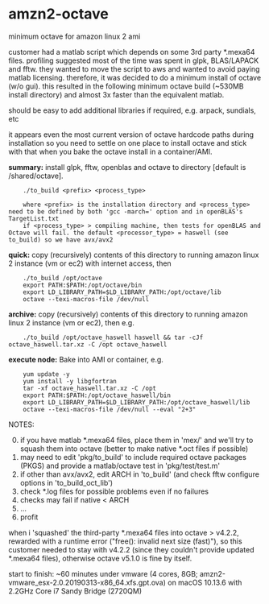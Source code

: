 # amzn2-octave
minimum octave for amazon linux 2 ami

customer had a matlab script which depends on some 3rd party \*.mexa64 files. profiling suggested most of the time was spent in glpk, BLAS/LAPACK and fftw. they wanted to move the script to aws and wanted to avoid paying matlab licensing. therefore, it was decided to do a minimum install of octave (w/o gui). this resulted in the following minimum octave build (~530MB install directory) and almost 3x faster than the equivalent matlab.

should be easy to add additional libraries if required, e.g. arpack, sundials, etc 

it appears even the most current version of octave hardcode paths during installation so you need to settle on one place to install octave and stick with that when you bake the octave install in a container/AMI.

<b>summary:</b> install glpk, fftw, openblas and octave to directory [default is /shared/octave]. 

		./to_build <prefix> <process_type>

		where <prefix> is the installation directory and <process_type> need to be defined by both 'gcc -march=' option and in openBLAS's TargetList.txt
		if <process_type> > compiling machine, then tests for openBLAS and Octave will fail. the default <processor_type> = haswell (see to_build) so we have avx/avx2


<b>quick:</b> copy (recursively) contents of this directory to running amazon linux 2 instance (vm or ec2) with internet access, then
	
		./to_build /opt/octave
		export PATH:$PATH:/opt/octave/bin
		export LD_LIBRARY_PATH=$LD_LIBRARY_PATH:/opt/octave/lib
		octave --texi-macros-file /dev/null
		
		
<b>archive:</b> copy (recursively) contents of this directory to running amazon linux 2 instance (vm or ec2), then e.g.
	
		./to_build /opt/octave_haswell haswell && tar -cJf octave_haswell.tar.xz -C /opt octave_haswell

	
<b>execute node:</b> Bake into AMI or container, e.g.
	
		yum update -y
		yum install -y libgfortran
		tar -xf octave_haswell.tar.xz -C /opt
		export PATH:$PATH:/opt/octave_haswell/bin
		export LD_LIBRARY_PATH=$LD_LIBRARY_PATH:/opt/octave_haswell/lib
		octave --texi-macros-file /dev/null --eval "2+3"


NOTES:

0) if you have matlab \*.mexa64 files, place them in 'mex/' and we'll try to squash them into octave (better to make native \*.oct files if possible)
1) may need to edit 'pkg/to_build' to include required octave packages (PKGS) and provide a matlab/octave test in 'pkg/test/test.m'
2) if other than avx/avx2, edit ARCH in 'to_build' (and check fftw configure options in 'to_build_oct_lib')
3) check \*.log files for possible problems even if no failures
4) checks may fail if native < ARCH
5)  ...
6) profit

when i 'squashed' the third-party \*.mexa64 files into octave > v4.2.2, rewarded with a runtime error ("free(): invalid next size (fast)"), so this customer needed to stay with v4.2.2 (since they couldn't provide updated \*.mexa64 files), otherwise octave v5.1.0 is fine by itself.

start to finish: ~60 minutes under vmware (4 cores, 8GB; amzn2-vmware_esx-2.0.20190313-x86_64.xfs.gpt.ova) on macOS 10.13.6 with 2.2GHz Core i7 Sandy Bridge (2720QM)
